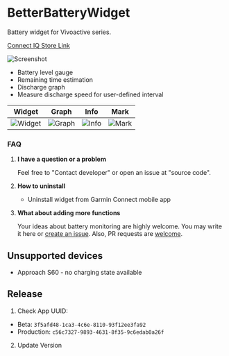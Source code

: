 # BetterBatteryWidget

Battery widget for Vivoactive series.

[Connect IQ Store Link](https://apps.garmin.com/en-US/apps/c6e9f350-955a-476d-a7b6-49e33b155870)

![Screenshot](https://github.com/tumb1er/BetterBatteryWidget/blob/master/store/title.png)

* Battery level gauge
* Remaining time estimation
* Discharge graph
* Measure discharge speed for user-defined interval

Widget | Graph | Info | Mark 
-- | -- | -- | --
![Widget](https://github.com/tumb1er/BetterBatteryWidget/blob/master/store/widget.png) | ![Graph](https://github.com/tumb1er/BetterBatteryWidget/blob/master/store/graph_page.png) | ![Info](https://github.com/tumb1er/BetterBatteryWidget/blob/master/store/info_page.png) | ![Mark](https://github.com/tumb1er/BetterBatteryWidget/blob/master/store/mark.png)


### FAQ

1. **I have a question or a problem**

   Feel free to "Contact developer" or open an issue at "source code".

2. **How to uninstall**

   * Uninstall widget from Garmin Connect mobile app

3. **What about adding more functions**
	
   Your ideas about battery monitoring are highly welcome. You may write it here or [create an issue](https://github.com/tumb1er/BetterBatteryWidget/issues/new).
   Also, PR requests are [welcome](https://github.com/tumb1er/BetterBatteryWidget/pull/new/master).
   
## Unsupported devices

* Approach S60 - no charging state available


## Release

1. Check App UUID:
  * Beta: `3f5afd48-1ca3-4c6e-8110-93f12ee3fa92`
  * Production: `c56c7327-9893-4631-8f35-9c6edab0a26f`
2. Update Version  